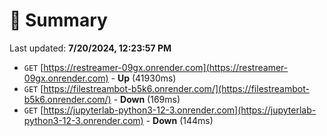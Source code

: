 # 📖 Summary
Last updated: **7/20/2024, 12:23:57 PM**

- `GET` [https://restreamer-09gx.onrender.com](https://restreamer-09gx.onrender.com) - **Up** (41930ms)
- `GET` [https://filestreambot-b5k6.onrender.com/](https://filestreambot-b5k6.onrender.com/) - **Down** (169ms)
- `GET` [https://jupyterlab-python3-12-3.onrender.com](https://jupyterlab-python3-12-3.onrender.com) - **Down** (144ms)
